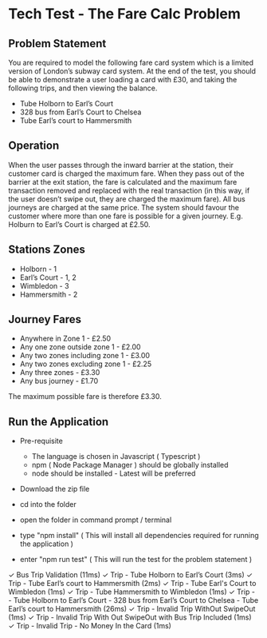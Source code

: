 Tech Test - The Fare Calc Problem
==

Problem Statement
-
You are required to model the following fare card system which is a limited version of
London’s subway card system. At the end of the test, you should be able to demonstrate
a user loading a card with £30, and taking the following trips, and then viewing the
balance.
- Tube Holborn to Earl’s Court
- 328 bus from Earl’s Court to Chelsea
- Tube Earl’s court to Hammersmith

Operation
-
When the user passes through the inward barrier at the station, their customer card is
charged the maximum fare.
When they pass out of the barrier at the exit station, the fare is calculated and the maximum
fare transaction removed and replaced with the real transaction (in this way, if the user
doesn’t swipe out, they are charged the maximum fare).
All bus journeys are charged at the same price.
The system should favour the customer where more than one fare is possible for a given
journey. E.g. Holburn to Earl’s Court is charged at £2.50.

Stations            Zones
-
- Holborn       -    1
- Earl’s Court  -    1, 2
- Wimbledon     -    3
- Hammersmith   -    2 


Journey                             Fares
-
- Anywhere in Zone 1                  - £2.50
- Any one zone outside zone 1         - £2.00
- Any two zones including zone 1      - £3.00
- Any two zones excluding zone 1      - £2.25
- Any three zones                     - £3.30
- Any bus journey                     - £1.70

The maximum possible fare is therefore £3.30.

Run the Application
-
- Pre-requisite
    - The language is chosen in Javascript ( Typescript )
    - npm ( Node Package Manager ) should be globally installed
    - node should be installed - Latest will be preferred
    
- Download the zip file
- cd into the folder
- open the folder in command prompt / terminal 
- type "npm install" ( This will install all dependencies required for running the application )
- enter "npm run test" ( This will run the test for the problem statement )
             

✓ Bus Trip Validation (11ms)
    ✓ Trip - Tube Holborn to Earl’s Court  (3ms)
    ✓ Trip - Tube Earl’s court to Hammersmith  (2ms)
    ✓ Trip - Tube Earl's Court to Wimbledon  (1ms)
    ✓ Trip - Tube Hammersmith to Wimbledon  (1ms)
    ✓ Trip -
            - Tube Holborn to Earl’s Court
            - 328 bus from Earl’s Court to Chelsea
            - Tube Earl’s court to Hammersmith (26ms)
    ✓ Trip - Invalid Trip WithOut SwipeOut  (1ms)
    ✓ Trip - Invalid Trip With Out SwipeOut with Bus Trip Included (1ms)
    ✓ Trip - Invalid Trip - No Money In the Card (1ms)



